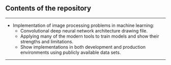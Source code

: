Contents of the repository
--------------------------
---------------------------
- Implementation of image processing problems in machine learning:
  * Convolutional deep neural network architecture drawing file.
  * Applying many of the modern tools to train models and show their strengths and limitations.
  * Show implementations in both development and production environments using publicly available data sets.
-------
